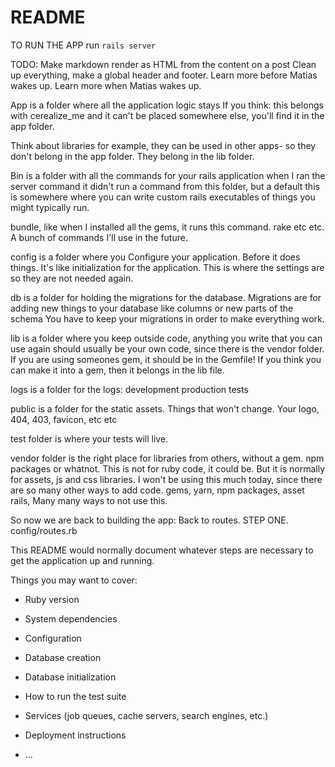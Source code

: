 # README

TO RUN THE APP run `rails server`

TODO:
Make markdown render as HTML from the content on a post
Clean up everything, make a global header and footer.
Learn more before Matias wakes up.
Learn more when Matias wakes up.

App is a folder where all the application logic stays
If you think: this belongs with cerealize_me and it can't be placed somewhere else,
you'll find it in the app folder.

Think about libraries for example, they can be used in other apps- so they don't belong in the app folder.
They belong in the lib folder.

Bin is a folder with all the commands for your rails application
when I ran the server command it didn't run a command from this folder, but a default
this is somewhere where you can write custom rails executables of things you might typically run.

bundle, like when I installed all the gems, it runs this command. rake etc etc.
A bunch of commands I'll use in the future.

config is a folder where you Configure your application. Before it does things.
It's like initialization for the application. This is where the settings are so they are not needed again.

db is a folder for holding the migrations for the database.
Migrations are for adding new things to your database like columns or new parts of the schema
You have to keep your migrations in order to make everything work.

lib is a folder where you keep outside code, anything you write that you can use again
should usually be your own code, since there is the vendor folder.
If you are using someones gem, it should be in the Gemfile!
If you think you can make it into a gem, then it belongs in the lib file.

logs is a folder for the logs:
development
production
tests

public is a folder for the static assets. Things that won't change.
Your logo, 404, 403, favicon, etc etc

test folder is where your tests will live.

vendor folder is the right place for libraries from others, without a gem.
npm packages or whatnot. This is not for ruby code, it could be.
But it is normally for assets, js and css libraries.
I won't be using this much today, since there are so many other ways to add code.
gems, yarn, npm packages, asset rails, Many many ways to not use this.

So now we are back to building the app:
Back to routes. STEP ONE. config/routes.rb

This README would normally document whatever steps are necessary to get the
application up and running.

Things you may want to cover:

* Ruby version

* System dependencies

* Configuration

* Database creation

* Database initialization

* How to run the test suite

* Services (job queues, cache servers, search engines, etc.)

* Deployment instructions

* ...
